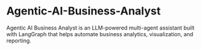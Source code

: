 # Agentic-AI-Business-Analyst
Agentic AI Business Analyst is an LLM-powered multi-agent assistant built with LangGraph that helps automate business analytics, visualization, and reporting.

